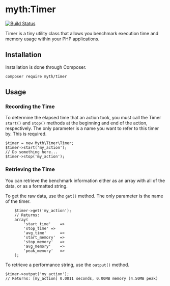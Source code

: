 # myth:Timer

[![Build Status](https://travis-ci.org/newmythmedia/timer.svg)](https://travis-ci.org/newmythmedia/timer)

Timer is a tiny utility class that allows you benchmark execution time and memory usage within your PHP applications.

## Installation

Installation is done through Composer. 

	composer require myth/timer

## Usage

### Recording the Time

To determine the elapsed time that an action took, you must call the Timer `start()` and `stop()` methods at the beginning and end of the action, respectively. The only parameter is a name you want to refer to this timer by. This is required. 

```
$timer = new Myth\Timer\Timer;
$timer->start('my_action');
// Do something here...
$timer->stop('my_action');
```

### Retrieving the Time

You can retrieve the benchmark information either as an array with all of the data, or as a formatted string. 

To get the raw data, use the `get()` method. The only parameter is the name of the timer.

```
	$timer->get('my_action');
	// Returns: 
	array(
		'start_time'	=>
		'stop_time'	=>
		'avg_time'		=>
		'start_memory'	=> 
		'stop_memory'	=> 
		'avg_memory'	=> 
		'peak_memory'	=>
	);
```

To retrieve a performance string, use the `output()` method.

```
$timer->output('my_action');
// Returns: [my_action] 0.0011 seconds, 0.00MB memory (4.50MB peak)
```

